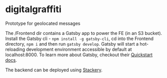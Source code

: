 # digitalgraffiti
Prototype for geolocated messages

The /Frontend dir contains a Gatsby app to power the FE (in an S3 bucket). Install the Gatsby cli - `npm install -g gatsby-cli`, cd into the Frontend directory, `npm i` and then run `gatsby develop`. Gatsby will start a hot-reloading development environment accessible by default at localhost:8000. To learn more about Gatsby, checkout their [Quickstart docs](https://www.gatsbyjs.org/docs/quick-start/).

The backend can be deployed using [Stackery](https://www.stackery.io/).
